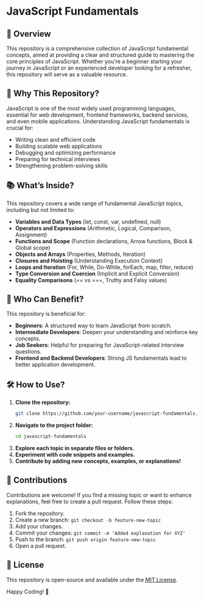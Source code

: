 # JavaScript Fundamentals

## 🚀 Overview
This repository is a comprehensive collection of JavaScript fundamental concepts, aimed at providing a clear and structured guide to mastering the core principles of JavaScript. Whether you're a beginner starting your journey in JavaScript or an experienced developer looking for a refresher, this repository will serve as a valuable resource.

## 📌 Why This Repository?
JavaScript is one of the most widely used programming languages, essential for web development, frontend frameworks, backend services, and even mobile applications. Understanding JavaScript fundamentals is crucial for:
- Writing clean and efficient code
- Building scalable web applications
- Debugging and optimizing performance
- Preparing for technical interviews
- Strengthening problem-solving skills

## 📚 What’s Inside?
This repository covers a wide range of fundamental JavaScript topics, including but not limited to:

- **Variables and Data Types** (let, const, var, undefined, null)
- **Operators and Expressions** (Arithmetic, Logical, Comparison, Assignment)
- **Functions and Scope** (Function declarations, Arrow functions, Block & Global scope)
- **Objects and Arrays** (Properties, Methods, Iteration)
- **Closures and Hoisting** (Understanding Execution Context)
- **Loops and Iteration** (For, While, Do-While, forEach, map, filter, reduce)
- **Type Conversion and Coercion** (Implicit and Explicit Conversion)
- **Equality Comparisons** (== vs ===, Truthy and Falsy values)

## 🎯 Who Can Benefit?
This repository is beneficial for:
- **Beginners**: A structured way to learn JavaScript from scratch.
- **Intermediate Developers**: Deepen your understanding and reinforce key concepts.
- **Job Seekers**: Helpful for preparing for JavaScript-related interview questions.
- **Frontend and Backend Developers**: Strong JS fundamentals lead to better application development.

## 🛠 How to Use?
1. **Clone the repository:**
   ```bash
   git clone https://github.com/your-username/javascript-fundamentals.git
   ```
2. **Navigate to the project folder:**
   ```bash
   cd javascript-fundamentals
   ```
3. **Explore each topic in separate files or folders.**
4. **Experiment with code snippets and examples.**
5. **Contribute by adding new concepts, examples, or explanations!**

## 🤝 Contributions
Contributions are welcome! If you find a missing topic or want to enhance explanations, feel free to create a pull request. Follow these steps:
1. Fork the repository.
2. Create a new branch: `git checkout -b feature-new-topic`
3. Add your changes.
4. Commit your changes: `git commit -m 'Added explanation for XYZ'`
5. Push to the branch: `git push origin feature-new-topic`
6. Open a pull request.

## 📜 License
This repository is open-source and available under the [MIT License](LICENSE).

Happy Coding! 🚀
